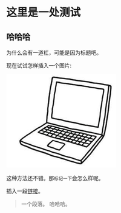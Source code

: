 

# 这里是一处测试

## 哈哈哈

为什么会有一道杠，可能是因为标题吧。

现在试试怎样插入一个图片:

![Demo](pictures/timg.jpg)

这种方法还不错。那`标记一下`会怎么样呢。

插入一段[链接](http://google.com)。

>一个段落。
哈哈哈。
